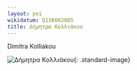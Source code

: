 ```yaml
---
layout: poi
wikidatum: Q136662085
title: Δήμητρα Κολλιάκου
---
```


Dimitra Kolliakou

![Δήμητρα Κολλιάκου](https://www.tovima.gr/wp-content/uploads/2023/05/14/%CE%BA%CE%BF%CE%BB%CE%BB%CE%B9%CE%B1%CE%BA%CE%BF%CF%85.jpg){: .standard-image}

